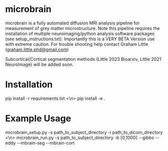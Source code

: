 # microbrain
microbrain is a fully automated diffusion MRI analysis pipeline for measurement of grey matter microstructure.  Note this pipeline requires the installation of multiple neuroimaging/python analysis software packages (see setup_instructions.txt). Importantly this is a VERY BETA Version use with extreme caution. For trouble shooting help contact Graham Little (graham.little.phd@gmail.com)

Subcortical/Cortical segmentation methods (Little 2023 Bioarxiv, Little 2021 NeuroImage) will be added soon.

# Installation
pip install -r requirements.txt <\n>
pip install -e .

# Example Usage
microbrain_setup.py -s path_to_subject_directory -i path_to_dicom_directory <\n>
microbrain_run.py -s path_to_subject_directory -b [0,1000] --gibbs --eddy --mbrain-seg --mbrain-cort
